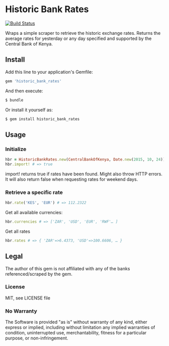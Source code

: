 # Historic Bank Rates
[![Build Status](https://travis-ci.org/plugintheworld/historic_bank_rates.svg?branch=master)](https://travis-ci.org/plugintheworld/historic_bank_rates)

Wraps a simple scraper to retrieve the historic exchange rates. Returns the average rates for yesterday or any day specified and supported by the Central Bank of Kenya.

## Install

Add this line to your application's Gemfile:

  ```ruby
  gem 'historic_bank_rates'
  ```

And then execute:

  ```ruby
  $ bundle
  ```

Or install it yourself as:

  ```ruby
  $ gem install historic_bank_rates
  ```

## Usage

### Initialize

  ```ruby
  hbr = HistoricBankRates.new(CentralBankOfKenya, Date.new(2015, 10, 24))
  hbr.import! # => true
  ```

import! returns true if rates have been found. Might also throw HTTP errors. It will also return false when requesting rates for weekend days.

### Retrieve a specific rate

  ```ruby
  hbr.rate('KES', 'EUR') # => 112.2322
  ```

Get all available currencies:

  ```ruby
  hbr.currencies # => ['ZAR', 'USD', 'EUR', 'RWF'… ]
  ```

Get all rates

  ```ruby
  hbr.rates # => { 'ZAR'=>6.4373, 'USD'=>100.6606, … }
  ```

## Legal

The author of this gem is not affiliated with any of the banks referenced/scraped by the gem.

### License

MIT, see LICENSE file

### No Warranty

The Software is provided "as is" without warranty of any kind, either express or implied, including without limitation any implied warranties of condition, uninterrupted use, merchantability, fitness for a particular purpose, or non-infringement.
